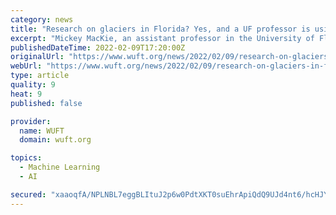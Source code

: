 ```yaml
---
category: news
title: "Research on glaciers in Florida? Yes, and a UF professor is using machine learning to do so"
excerpt: "Mickey MacKie, an assistant professor in the University of Florida’s Department of Geological Sciences, uses machine learning and artificial intelligence to analyze data about glaciers and ice sheets to make predictions and interpretations at one UF’s ..."
publishedDateTime: 2022-02-09T17:20:00Z
originalUrl: "https://www.wuft.org/news/2022/02/09/research-on-glaciers-in-florida-yes-and-a-uf-professor-is-using-machine-learning-to-do-so/"
webUrl: "https://www.wuft.org/news/2022/02/09/research-on-glaciers-in-florida-yes-and-a-uf-professor-is-using-machine-learning-to-do-so/"
type: article
quality: 9
heat: 9
published: false

provider:
  name: WUFT
  domain: wuft.org

topics:
  - Machine Learning
  - AI

secured: "xaaoqfA/NPLNBL7eggBLItuJ2p6w0PdtXKT0suEhrApiQdQ9UJd4nt6/hcHJYvLM4La6EWrV41m9DgdSEWS7WsK5UMzUGuqwY4+tmX8VR/H1tXLafP5lbUv+g5zKVy9WMjMCA98sDYwgIJKuUqaRGqZUP1paYQCmGG4/NlPtShdiYFKrOjWVVGz3czR2/V0jFnnfU9ngZkqwLE5AefmIHKscdGf29a4BThtdcCu+eM9TOc/4A2j2PeIfIGk7RdqKzziMU/6hBK3aEy5M5IAI5nT23rc8caoc2ZaZVo9iHNTEvQRSSV6IRNm4QeckLZu96DCAKRsgV+UVdmM9FB6C16Fkx5ZptDIFmGNYd+hQhow=;H/rUZOFjfp40LzAG7UoKhg=="
---
```


